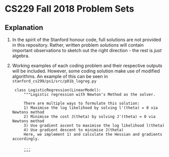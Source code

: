 # CS229 Fall 2018 Problem Sets


## Explanation

1. In the spirit of the Stanford honour code, full solutions are not provided in
   this repository. Rather, written problem *solutions* will contain important
   observations to sketch out the right direction - the rest is *just* algebra.
2. Working examples of each coding problem and their respective outputs will be included. However, some coding solution make use of modified algorithms. An example of this can be seen in `stanford_cs299/ps1/src/p01b_logreg.py`

        class LogisticRegression(LinearModel):
            """Logistic regression with Newton's Method as the solver.

            There are multiple ways to formulate this solution:
            1) Maximise the log likelihood by solving l'(theta) = 0 via Newtons method
            2) Minimise the cost J(theta) by solving J'(theta) = 0 via Newtons method
            3) Use gradient ascent to maximise the log likelihood l(theta)
            4) Use gradient descent to minimise J(theta)
            Here, we implement 1) and calculate the Hessian and gradients accordingly.

            ...
            """

        
            
